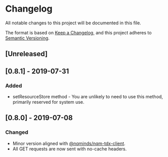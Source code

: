 # Changelog
All notable changes to this project will be documented in this file.

The format is based on [Keep a Changelog](https://keepachangelog.com/en/1.0.0/),
and this project adheres to [Semantic Versioning](https://semver.org/spec/v2.0.0.html).

## [Unreleased]

## [0.8.1] - 2019-07-31
### Added
- setResourceStore method - You are unlikely to need to use this method, primarily reserved for system use.

## [0.8.0] - 2019-07-08
### Changed
- Minor version aligned with [@nqminds/nqm-tdx-client](https://github.com/nqminds/nqm-tdx-client).
- All GET requests are now sent with no-cache headers.